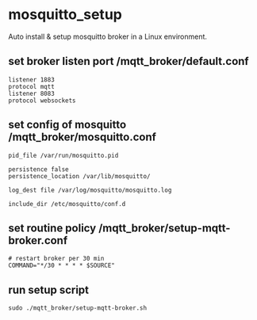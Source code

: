 # mosquitto_setup
Auto install &amp; setup mosquitto broker in a Linux environment.

## set broker listen port /mqtt_broker/default.conf
```
listener 1883
protocol mqtt
listener 8083
protocol websockets
```

## set config of mosquitto /mqtt_broker/mosquitto.conf
```
pid_file /var/run/mosquitto.pid

persistence false
persistence_location /var/lib/mosquitto/

log_dest file /var/log/mosquitto/mosquitto.log

include_dir /etc/mosquitto/conf.d
```

## set routine policy /mqtt_broker/setup-mqtt-broker.conf
```
# restart broker per 30 min
COMMAND="*/30 * * * * $SOURCE"
```

## run setup script

```
sudo ./mqtt_broker/setup-mqtt-broker.sh 
```
